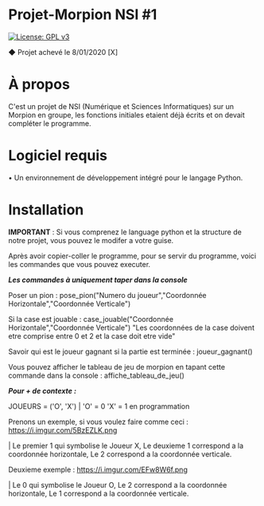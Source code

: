 # Projet-Morpion NSI #1
[![License: GPL v3](https://img.shields.io/badge/License-GPLv3-blue.svg)](https://www.gnu.org/licenses/gpl-3.0)

◆ Projet achevé le 8/01/2020 [X]

# À propos

C'est un projet de NSI (Numérique et Sciences Informatiques) sur un Morpion en groupe, les fonctions initiales etaient déjà écrits et on devait compléter le programme.

# Logiciel requis

• Un environnement de développement intégré pour le langage Python.

# Installation

**IMPORTANT** : Si vous comprenez le language python et la structure de notre projet, vous pouvez le modifer a votre guise.

Après avoir copier-coller le programme, pour se servir du programme, voici les commandes que vous pouvez executer. 

***Les commandes à uniquement taper dans la console***

Poser un pion : pose_pion("Numero du joueur","Coordonnée Horizontale","Coordonnée Verticale")

Si la case est jouable : case_jouable("Coordonnée Horizontale","Coordonnée Verticale") "Les coordonnées de la case doivent etre comprise entre 0 et 2 et la case doit etre vide"

Savoir qui est le joueur gagnant si la partie est terminée : joueur_gagnant()

Vous pouvez afficher le tableau de jeu de morpion en tapant cette commande dans la console : affiche_tableau_de_jeu()

***Pour + de contexte :***

JOUEURS = ('O', 'X') | 'O' = 0 'X' = 1 en programmation

Prenons un exemple, si vous voulez faire comme ceci : https://i.imgur.com/5BzEZLK.png

| Le premier 1 qui symbolise le Joueur X, Le deuxieme 1 correspond a la coordonnée horizontale, Le 2 correspond a la coordonnée verticale.

Deuxieme exemple : https://i.imgur.com/EFw8W6f.png

| Le 0 qui symbolise le Joueur O, Le 2 correspond a la coordonnée horizontale, Le 1 correspond a la coordonnée verticale.
